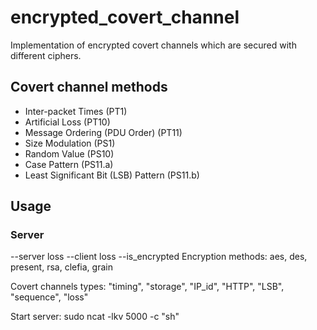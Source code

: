 # encrypted_covert_channel
Implementation of encrypted covert channels which are secured with different ciphers.
## Covert channel methods
- Inter-packet Times (PT1)
- Artificial Loss (PT10)
- Message Ordering (PDU Order) (PT11)
- Size Modulation (PS1)
- Random Value (PS10)
- Case Pattern (PS11.a)
- Least Significant Bit (LSB) Pattern (PS11.b)



## Usage
### Server
--server loss
--client loss
--is_encrypted
Encryption methods:
aes, des, present, rsa, clefia, grain

Covert channels types:
"timing", "storage", "IP_id", "HTTP", "LSB", "sequence", "loss"


Start server:
sudo ncat -lkv 5000 -c "sh"

